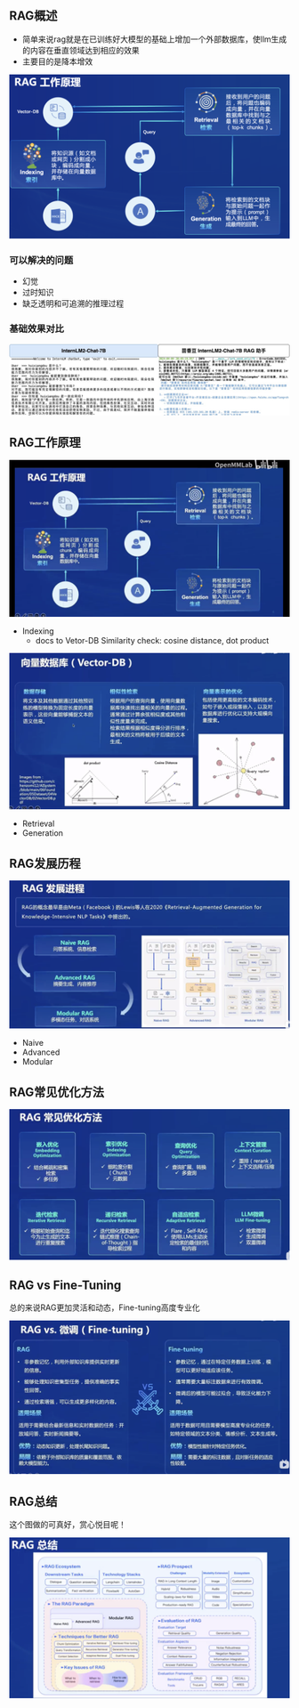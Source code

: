 ## RAG概述

- 简单来说rag就是在已训练好大模型的基础上增加一个外部数据库，使llm生成的内容在垂直领域达到相应的效果
- 主要目的是降本增效

![31](image/31.png)

### 可以解决的问题

- 幻觉
- 过时知识
- 缺乏透明和可追溯的推理过程


### 基础效果对比

![32](image/32.png)


## RAG工作原理

![33](image/33.png)

- Indexing
    - docs to Vetor-DB
    Similarity check: cosine distance, dot product

![34](image/34.png)

- Retrieval
- Generation

## RAG发展历程

![35](image/35.png)

- Naive
- Advanced
- Modular

## RAG常见优化方法

![36](image/36.png)

## RAG vs Fine-Tuning

总的来说RAG更加灵活和动态，Fine-tuning高度专业化

![37](image/37.png)

## RAG总结

这个图做的可真好，赏心悦目呢！

![38](image/38.png)

